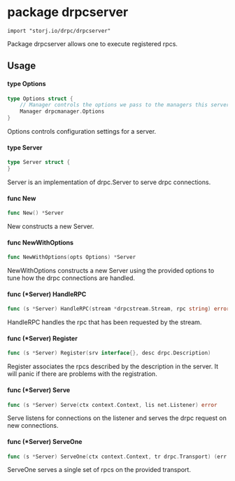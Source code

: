 # package drpcserver

`import "storj.io/drpc/drpcserver"`

Package drpcserver allows one to execute registered rpcs.

## Usage

#### type Options

```go
type Options struct {
	// Manager controls the options we pass to the managers this server creates.
	Manager drpcmanager.Options
}
```

Options controls configuration settings for a server.

#### type Server

```go
type Server struct {
}
```

Server is an implementation of drpc.Server to serve drpc connections.

#### func  New

```go
func New() *Server
```
New constructs a new Server.

#### func  NewWithOptions

```go
func NewWithOptions(opts Options) *Server
```
NewWithOptions constructs a new Server using the provided options to tune how
the drpc connections are handled.

#### func (*Server) HandleRPC

```go
func (s *Server) HandleRPC(stream *drpcstream.Stream, rpc string) error
```
HandleRPC handles the rpc that has been requested by the stream.

#### func (*Server) Register

```go
func (s *Server) Register(srv interface{}, desc drpc.Description)
```
Register associates the rpcs described by the description in the server. It will
panic if there are problems with the registration.

#### func (*Server) Serve

```go
func (s *Server) Serve(ctx context.Context, lis net.Listener) error
```
Serve listens for connections on the listener and serves the drpc request on new
connections.

#### func (*Server) ServeOne

```go
func (s *Server) ServeOne(ctx context.Context, tr drpc.Transport) (err error)
```
ServeOne serves a single set of rpcs on the provided transport.
